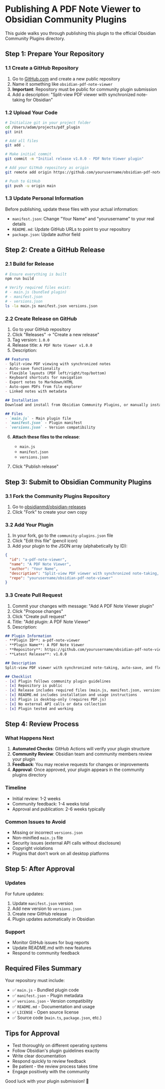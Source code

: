# Publishing A PDF Note Viewer to Obsidian Community Plugins

This guide walks you through publishing this plugin to the official Obsidian Community Plugins directory.

## Step 1: Prepare Your Repository

### 1.1 Create a GitHub Repository
1. Go to [GitHub.com](https://github.com) and create a new public repository
2. Name it something like `obsidian-pdf-note-viewer` 
3. **Important**: Repository must be public for community plugin submission
4. Add a description: "Split-view PDF viewer with synchronized note-taking for Obsidian"

### 1.2 Upload Your Code
```bash
# Initialize git in your project folder
cd /Users/adam/projects/pdf_plugin
git init

# Add all files
git add .

# Make initial commit
git commit -m "Initial release v1.0.0 - PDF Note Viewer plugin"

# Add your GitHub repository as origin
git remote add origin https://github.com/yourusername/obsidian-pdf-note-viewer.git

# Push to GitHub
git push -u origin main
```

### 1.3 Update Personal Information
Before publishing, update these files with your actual information:
- `manifest.json`: Change "Your Name" and "yourusername" to your real details
- `README.md`: Update GitHub URLs to point to your repository
- `package.json`: Update author field

## Step 2: Create a GitHub Release

### 2.1 Build for Release
```bash
# Ensure everything is built
npm run build

# Verify required files exist:
# - main.js (bundled plugin)
# - manifest.json 
# - versions.json
ls -la main.js manifest.json versions.json
```

### 2.2 Create Release on GitHub
1. Go to your GitHub repository
2. Click "Releases" → "Create a new release"
3. Tag version: `1.0.0`
4. Release title: `A PDF Note Viewer v1.0.0`
5. Description:
```markdown
## Features
- Split-view PDF viewing with synchronized notes
- Auto-save functionality
- Flexible layouts (PDF left/right/top/bottom)
- Keyboard shortcuts for navigation
- Export notes to Markdown/HTML
- Auto-open PDFs from file explorer
- Linked notes with metadata

## Installation
Download and install from Obsidian Community Plugins, or manually install the files below.

## Files
- `main.js` - Main plugin file
- `manifest.json` - Plugin manifest
- `versions.json` - Version compatibility
```

6. **Attach these files to the release**:
   - `main.js`
   - `manifest.json` 
   - `versions.json`

7. Click "Publish release"

## Step 3: Submit to Obsidian Community Plugins

### 3.1 Fork the Community Plugins Repository
1. Go to [obsidianmd/obsidian-releases](https://github.com/obsidianmd/obsidian-releases)
2. Click "Fork" to create your own copy

### 3.2 Add Your Plugin
1. In your fork, go to the `community-plugins.json` file
2. Click "Edit this file" (pencil icon)
3. Add your plugin to the JSON array (alphabetically by ID):

```json
{
  "id": "a-pdf-note-viewer",
  "name": "A PDF Note Viewer", 
  "author": "Your Name",
  "description": "Split-view PDF viewer with synchronized note-taking, auto-save, and flexible layouts for enhanced document study.",
  "repo": "yourusername/obsidian-pdf-note-viewer"
}
```

### 3.3 Create Pull Request
1. Commit your changes with message: "Add A PDF Note Viewer plugin"
2. Click "Propose changes"
3. Click "Create pull request"
4. Title: "Add plugin: A PDF Note Viewer"
5. Description:
```markdown
## Plugin Information
- **Plugin ID**: a-pdf-note-viewer
- **Plugin Name**: A PDF Note Viewer
- **Repository**: https://github.com/yourusername/obsidian-pdf-note-viewer
- **Latest Release**: v1.0.0

## Description
Split-view PDF viewer with synchronized note-taking, auto-save, and flexible layouts for enhanced document study. Allows users to view PDFs and take page-specific notes in a resizable split-pane interface.

## Checklist
- [x] Plugin follows community plugin guidelines
- [x] Repository is public
- [x] Release includes required files (main.js, manifest.json, versions.json)
- [x] README.md includes installation and usage instructions
- [x] Plugin is desktop-only (requires PDF.js)
- [x] No external API calls or data collection
- [x] Plugin tested and working
```

## Step 4: Review Process

### What Happens Next
1. **Automated Checks**: GitHub Actions will verify your plugin structure
2. **Community Review**: Obsidian team and community members review your plugin
3. **Feedback**: You may receive requests for changes or improvements
4. **Approval**: Once approved, your plugin appears in the community plugins directory

### Timeline
- Initial review: 1-2 weeks
- Community feedback: 1-4 weeks total
- Approval and publication: 2-6 weeks typically

### Common Issues to Avoid
- Missing or incorrect `versions.json`
- Non-minified `main.js` file
- Security issues (external API calls without disclosure)
- Copyright violations
- Plugins that don't work on all desktop platforms

## Step 5: After Approval

### Updates
For future updates:
1. Update `manifest.json` version
2. Add new version to `versions.json`  
3. Create new GitHub release
4. Plugin updates automatically in Obsidian

### Support
- Monitor GitHub issues for bug reports
- Update README.md with new features
- Respond to community feedback

## Required Files Summary

Your repository must include:
- ✅ `main.js` - Bundled plugin code
- ✅ `manifest.json` - Plugin metadata
- ✅ `versions.json` - Version compatibility
- ✅ `README.md` - Documentation and usage
- ✅ `LICENSE` - Open source license
- ✅ Source code (`main.ts`, `package.json`, etc.)

## Tips for Approval
- Test thoroughly on different operating systems
- Follow Obsidian's plugin guidelines exactly
- Write clear documentation
- Respond quickly to review feedback
- Be patient - the review process takes time
- Engage positively with the community

Good luck with your plugin submission! 🚀